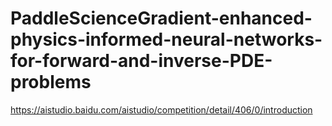 # PaddleScienceGradient-enhanced-physics-informed-neural-networks-for-forward-and-inverse-PDE-problems
https://aistudio.baidu.com/aistudio/competition/detail/406/0/introduction
